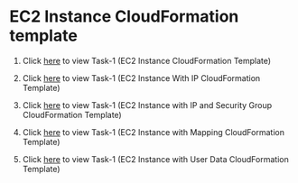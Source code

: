 # EC2 Instance CloudFormation template

1. Click [here](./EC2Instance.yml) to view Task-1 (EC2 Instance CloudFormation Template)

2. Click [here](./EC2InstanceIP.yml) to view Task-1 (EC2 Instance With IP CloudFormation Template)

3. Click [here](./EC2InstanceIP.yml) to view Task-1 (EC2 Instance with IP and Security Group CloudFormation Template)

4. Click [here](./EC2InstanceIPandSG.yml) to view Task-1 (EC2 Instance with Mapping CloudFormation Template)

5. Click [here](./EC2InstanceWithUserData.yml) to view Task-1 (EC2 Instance with User Data CloudFormation Template)
